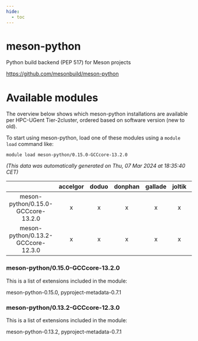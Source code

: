```yaml
---
hide:
  - toc
---
```


meson-python
============


Python build backend (PEP 517) for Meson projects

https://github.com/mesonbuild/meson-python
# Available modules


The overview below shows which meson-python installations are available per HPC-UGent Tier-2cluster, ordered based on software version (new to old).

To start using meson-python, load one of these modules using a `module load` command like:

```shell
module load meson-python/0.15.0-GCCcore-13.2.0
```

*(This data was automatically generated on Thu, 07 Mar 2024 at 18:35:40 CET)*  

| |accelgor|doduo|donphan|gallade|joltik|skitty|
| :---: | :---: | :---: | :---: | :---: | :---: | :---: |
|meson-python/0.15.0-GCCcore-13.2.0|x|x|x|x|x|x|
|meson-python/0.13.2-GCCcore-12.3.0|x|x|x|x|x|x|


### meson-python/0.15.0-GCCcore-13.2.0

This is a list of extensions included in the module:

meson-python-0.15.0, pyproject-metadata-0.7.1

### meson-python/0.13.2-GCCcore-12.3.0

This is a list of extensions included in the module:

meson-python-0.13.2, pyproject-metadata-0.7.1